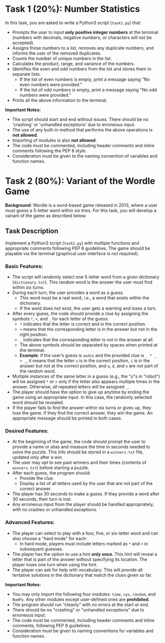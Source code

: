 # Task 1 (20%): Number Statistics

In this task, you are asked to write a Python3 script (`task1.py`) that:

- Prompts the user to input **only positive integer numbers** at the terminal (numbers with decimals, negative numbers, or characters will not be accepted).
- Assigns those numbers to a list, removes any duplicate numbers, and informs the user of the removed duplicates.
- Counts the number of unique numbers in the list.
- Calculates the product, range, and variance of the numbers.
- Identifies the even and odd numbers from the list and stores them in separate lists. 
  - If the list of even numbers is empty, print a message saying "No even numbers were provided."
  - If the list of odd numbers is empty, print a message saying "No odd numbers were provided."
- Prints all the above information to the terminal.

**Important Notes:**

- The script should start and end without issues. There should be no 'crashing' or 'unhandled exceptions' due to erroneous input.
- The use of any built-in method that performs the above operations is **not allowed**.
- Importing of modules is also **not allowed**.
- The code must be commented, including header comments and inline comments following the PEP 8 style.
- Consideration must be given to the naming convention of variables and function names.

# Task 2 (80%): Variant of the Wordle Game

**Background**: Wordle is a word-based game released in 2013, where a user must guess a 5-letter word within six tries. For this task, you will develop a variant of the game as described below.

## Task Description
Implement a Python3 script (`task2.py`) with multiple functions and appropriate comments following PEP 8 guidelines. The game should be playable via the terminal (graphical user interface is not required).

### Basic Features:

- The script will randomly select one 5-letter word from a given dictionary (`dictionary.txt`). This random word is the answer the user must find within six turns.
- During each turn, the user provides a word as a guess.
  - This word must be a real word, i.e., a word that exists within the dictionary.
  - If the word does not exist, the user gets a warning and loses a turn.
- After every guess, the code should provide a clue by assigning the symbols `*`, `+`, and `_` for each letter of the guess:
  - `*` indicates that the letter is correct and in the correct position.
  - `+` means that the corresponding letter is in the answer but not in the right position.
  - `_` indicates that the corresponding letter is not in the answer at all.
  - The above symbols should be separated by spaces when printed at the terminal.
  - **Example**: if the user’s guess is `audio` and the provided clue is `_ * _ + _`, it means that the letter `u` is in the correct position, `i` is in the answer but not at the correct position, and `a`, `d`, and `o` are not part of the random word.
- Multiple instances of the same letter in a guess (e.g., the "o"s in "robot") will be assigned `*` or `+` only if the letter also appears multiple times in the answer. Otherwise, all repeated letters will be assigned `_`.
- The player should have the option to give up anytime by ending the game using an appropriate input. In this case, the randomly selected word should be revealed.
- If the player fails to find the answer within six turns or gives up, they lose the game. If they find the correct answer, they win the game. An appropriate message should be printed in both cases.

### Desired Features:

- At the beginning of the game, the code should prompt the user to provide a name or alias and measure the time in seconds needed to solve the puzzle. This info should be stored in a `winners.txt` file, updated only after a win.
- The user may opt to see past winners and their times (contents of `winners.txt`) before starting a puzzle.
- After each guess, the program should:
  - Provide the clue.
  - Display a list of all letters used by the user that are not part of the correct answer.
- The player has 30 seconds to make a guess. If they provide a word after 30 seconds, their turn is lost.
- Any erroneous input from the player should be handled appropriately, with no crashes or unhandled exceptions.

### Advanced Features:

- The player can select to play with a four, five, or six-letter word and can also choose a "hard mode" for each:
  - In hard mode, players must include letters marked as `*` and `+` in subsequent guesses.
- The player has the option to use a hint **only once**. This hint will reveal a letter that is part of the answer without specifying its location. The player loses one turn when using the hint.
- The player can ask for help with vocabulary. This will provide all tentative solutions in the dictionary that match the clues given so far.

**Important Notes:**

- You may only import the following four modules: `time`, `sys`, `random`, and `NumPy`. Any other modules except user-defined ones are **prohibited**.
- The program should run “cleanly” with no errors at the start or end.
- There should be no "crashing" or "unhandled exceptions" due to erroneous input.
- The code must be commented, including header comments and inline comments, following PEP 8 guidelines.
- Consideration must be given to naming conventions for variables and function names.
